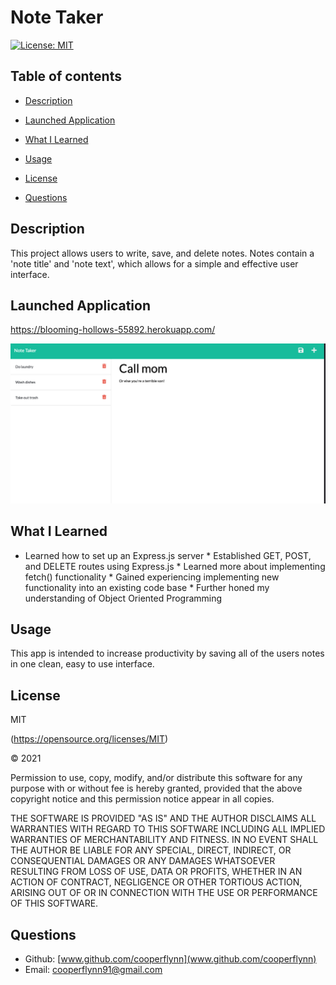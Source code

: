 # Note Taker 


[![License: MIT](https://img.shields.io/badge/License-MIT-yellow.svg)](https://opensource.org/licenses/MIT)

    
## Table of contents

* [Description](#description)


* [Launched Application](#launched-application)



* [What I Learned](#what-i-learned)



* [Usage](#usage)


* [License](#license)



* [Questions](#questions)
    

## Description
This project allows users to write, save, and delete notes. Notes contain a 'note title' and 'note text', which allows for a simple and effective user interface.



## Launched Application
https://blooming-hollows-55892.herokuapp.com/  

![screen shot of application](./public/assets/images/notetaker.png)





## What I Learned
* Learned how to set up an Express.js server * Established GET, POST, and DELETE routes using Express.js * Learned more about implementing fetch() functionality * Gained experiencing implementing new functionality into an existing code base * Further honed my understanding of Object Oriented Programming 

    



## Usage
This app is intended to increase productivity by saving all of the users notes in one clean, easy to use interface.



## License
MIT

(https://opensource.org/licenses/MIT)


&copy; 2021
  
Permission to use, copy, modify, and/or distribute this software for any purpose with or without fee is hereby granted, provided that the above copyright notice and this permission notice appear in all copies.

THE SOFTWARE IS PROVIDED "AS IS" AND THE AUTHOR DISCLAIMS ALL WARRANTIES WITH REGARD TO THIS SOFTWARE INCLUDING ALL IMPLIED WARRANTIES OF MERCHANTABILITY AND FITNESS. IN NO EVENT SHALL THE AUTHOR BE LIABLE FOR ANY SPECIAL, DIRECT, INDIRECT, OR CONSEQUENTIAL DAMAGES OR ANY DAMAGES WHATSOEVER RESULTING FROM LOSS OF USE, DATA OR PROFITS, WHETHER IN AN ACTION OF CONTRACT, NEGLIGENCE OR OTHER TORTIOUS ACTION, ARISING OUT OF OR IN CONNECTION WITH THE USE OR PERFORMANCE OF THIS SOFTWARE.   
        






## Questions  
* Github: [www.github.com/cooperflynn](www.github.com/cooperflynn)
* Email: cooperflynn91@gmail.com
